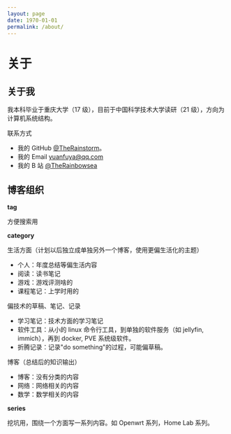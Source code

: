 ```yaml
---
layout: page
date: 1970-01-01
permalink: /about/
---
```


# 关于

## 关于我

我本科毕业于重庆大学（17 级），目前于中国科学技术大学读研（21 级），方向为计算机系统结构。

联系方式

- 我的 GitHub [@TheRainstorm](https://github.com/TheRainstorm)。
- 我的 Email <yuanfuya@qq.com>
- 我的 B 站 [@TheRainbowsea](https://space.bilibili.com/130609164)

## 博客组织

**tag**

方便搜索用

**category**

生活方面（计划以后独立成单独另外一个博客，使用更偏生活化的主题）

- 个人：年度总结等偏生活内容
- 阅读：读书笔记
- 游戏：游戏评测啥的
- 课程笔记：上学时用的

偏技术的草稿、笔记、记录

- 学习笔记：技术方面的学习笔记
- 软件工具：从小的 linux 命令行工具，到单独的软件服务（如 jellyfin, immich），再到 docker, PVE 系统级软件。
- 折腾记录：记录"do something"的过程，可能偏草稿。

博客（总结后的知识输出）

- 博客：没有分类的内容
- 网络：网络相关的内容
- 数学：数学相关的内容

**series**

挖坑用，围绕一个方面写一系列内容。如 Openwrt 系列，Home Lab 系列。
